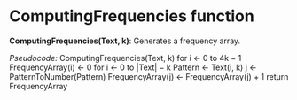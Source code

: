 # ComputingFrequencies function
**ComputingFrequencies(Text, k)**: Generates a frequency array.

*Pseudocode:*
    ComputingFrequencies(Text, k)
        for i ← 0 to 4k − 1
            FrequencyArray(i) ← 0
        for i ← 0 to |Text| − k
            Pattern ← Text(i, k)
            j ← PatternToNumber(Pattern)
            FrequencyArray(j) ← FrequencyArray(j) + 1
        return FrequencyArray
